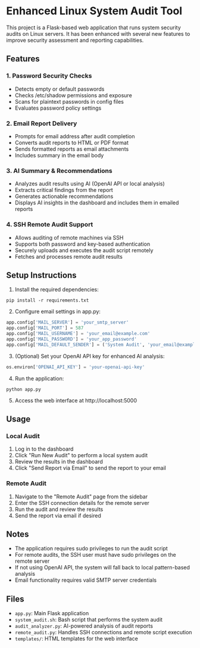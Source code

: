 # Enhanced Linux System Audit Tool

This project is a Flask-based web application that runs system security audits on Linux servers. It has been enhanced with several new features to improve security assessment and reporting capabilities.

## Features

### 1. Password Security Checks
- Detects empty or default passwords
- Checks /etc/shadow permissions and exposure
- Scans for plaintext passwords in config files
- Evaluates password policy settings

### 2. Email Report Delivery
- Prompts for email address after audit completion
- Converts audit reports to HTML or PDF format
- Sends formatted reports as email attachments
- Includes summary in the email body

### 3. AI Summary & Recommendations
- Analyzes audit results using AI (OpenAI API or local analysis)
- Extracts critical findings from the report
- Generates actionable recommendations
- Displays AI insights in the dashboard and includes them in emailed reports

### 4. SSH Remote Audit Support
- Allows auditing of remote machines via SSH
- Supports both password and key-based authentication
- Securely uploads and executes the audit script remotely
- Fetches and processes remote audit results

## Setup Instructions

1. Install the required dependencies:
```
pip install -r requirements.txt
```

2. Configure email settings in app.py:
```python
app.config['MAIL_SERVER'] = 'your_smtp_server'
app.config['MAIL_PORT'] = 587
app.config['MAIL_USERNAME'] = 'your_email@example.com'
app.config['MAIL_PASSWORD'] = 'your_app_password'
app.config['MAIL_DEFAULT_SENDER'] = ('System Audit', 'your_email@example.com')
```

3. (Optional) Set your OpenAI API key for enhanced AI analysis:
```python
os.environ['OPENAI_API_KEY'] = 'your-openai-api-key'
```

4. Run the application:
```
python app.py
```

5. Access the web interface at http://localhost:5000

## Usage

### Local Audit
1. Log in to the dashboard
2. Click "Run New Audit" to perform a local system audit
3. Review the results in the dashboard
4. Click "Send Report via Email" to send the report to your email

### Remote Audit
1. Navigate to the "Remote Audit" page from the sidebar
2. Enter the SSH connection details for the remote server
3. Run the audit and review the results
4. Send the report via email if desired

## Notes
- The application requires sudo privileges to run the audit script
- For remote audits, the SSH user must have sudo privileges on the remote server
- If not using OpenAI API, the system will fall back to local pattern-based analysis
- Email functionality requires valid SMTP server credentials

## Files
- `app.py`: Main Flask application
- `system_audit.sh`: Bash script that performs the system audit
- `audit_analyzer.py`: AI-powered analysis of audit reports
- `remote_audit.py`: Handles SSH connections and remote script execution
- `templates/`: HTML templates for the web interface
